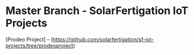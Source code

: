 # Master Branch - SolarFertigation IoT Projects

[Prodeo Project] - (https://github.com/solarfertigation/sf-iot-projects/tree/prodeoproject)

